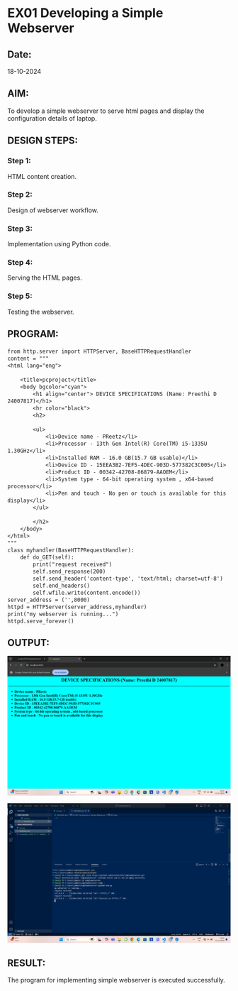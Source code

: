# EX01 Developing a Simple Webserver
## Date:
   18-10-2024
## AIM:
To develop a simple webserver to serve html pages and display the configuration details of laptop.

## DESIGN STEPS:
### Step 1: 
HTML content creation.

### Step 2:
Design of webserver workflow.

### Step 3:
Implementation using Python code.

### Step 4:
Serving the HTML pages.

### Step 5:
Testing the webserver.

## PROGRAM:
```
from http.server import HTTPServer, BaseHTTPRequestHandler
content = """
<html lang="eng">
    
    <title>pcproject</title>
    <body bgcolor="cyan">
        <h1 align="center"> DEVICE SPECIFICATIONS (Name: Preethi D 24007817)</h1>
        <hr color="black">
        <h2>
           
        <ul>
            <li>Device name - PReetz</li>
            <li>Processor - 13th Gen Intel(R) Core(TM) i5-1335U 1.30GHz</li>
            <li>Installed RAM - 16.0 GB(15.7 GB usable)</li>
            <li>Device ID - 15EEA3B2-7EF5-4DEC-903D-577382C3C005</li>
            <li>Product ID - 00342-42708-86879-AAOEM</li>
            <li>System type - 64-bit operating system , x64-based processor</li>
            <li>Pen and touch - No pen or touch is available for this display</li>
        </ul>
    
        </h2>
    </body>
</html>
"""
class myhandler(BaseHTTPRequestHandler):
    def do_GET(self):
        print("request received")
        self.send_response(200)
        self.send_header('content-type', 'text/html; charset=utf-8')
        self.end_headers()
        self.wfile.write(content.encode())
server_address = ('',8000)
httpd = HTTPServer(server_address,myhandler)
print("my webserver is running...")
httpd.serve_forever()
```


## OUTPUT:
![alt text](<Screenshot 2024-11-11 145242.png>)

![alt text](<Screenshot 2024-11-11 150025.png>)




## RESULT:
The program for implementing simple webserver is executed successfully.
